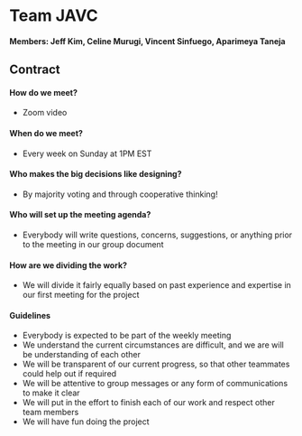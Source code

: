 # Team JAVC

#### Members: Jeff Kim, Celine Murugi, Vincent Sinfuego, Aparimeya Taneja

## Contract 
#### How do we meet? 
-	Zoom video

#### When do we meet? 
-	Every week on Sunday at 1PM EST
   
#### Who makes the big decisions like designing? 
-	By majority voting and through cooperative thinking!

#### Who will set up the meeting agenda?
-	Everybody will write questions, concerns, suggestions, or anything prior to the meeting in our group document

#### How are we dividing the work? 
-	We will divide it fairly equally based on past experience and expertise in our first meeting for the project

#### Guidelines
-	Everybody is expected to be part of the weekly meeting
-	We understand the current circumstances are difficult, and we are will be understanding of each other
-	We will be transparent of our current progress, so that other teammates could help out if required
-	We will be attentive to group messages or any form of communications to make it clear 
-	We will put in the effort to finish each of our work and respect other team members
-	We will have fun doing the project